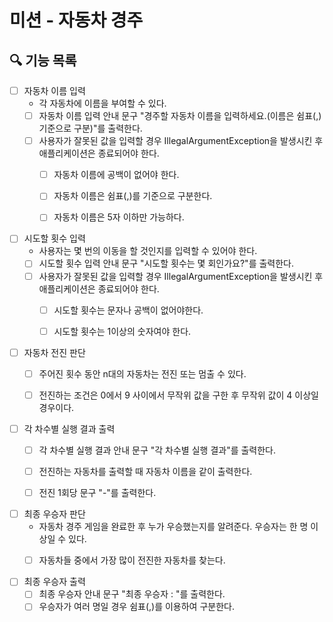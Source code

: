 # 미션 - 자동차 경주

## 🔍 기능 목록

- [ ] 자동차 이름 입력
    - 각 자동차에 이름을 부여할 수 있다.
    - [ ] 자동차 이름 입력 안내 문구 "경주할 자동차 이름을 입력하세요.(이름은 쉼표(,) 기준으로 구분)"를 출력한다.
    - [ ] 사용자가 잘못된 값을 입력할 경우 IllegalArgumentException을 발생시킨 후 애플리케이션은 종료되어야 한다.
        - [ ] 자동차 이름에 공백이 없어야 한다.
        - [ ] 자동차 이름은 쉼표(,)를 기준으로 구분한다.
        - [ ] 자동차 이름은 5자 이하만 가능하다.


- [ ] 시도할 횟수 입력
    - 사용자는 몇 번의 이동을 할 것인지를 입력할 수 있어야 한다.
    - [ ] 시도할 횟수 입력 안내 문구 "시도할 횟수는 몇 회인가요?"를 출력한다.
    - [ ] 사용자가 잘못된 값을 입력할 경우 IllegalArgumentException을 발생시킨 후 애플리케이션은 종료되어야 한다.
        - [ ] 시도할 횟수는 문자나 공백이 없어야한다.
        - [ ] 시도할 횟수는 1이상의 숫자여야 한다.


- [ ] 자동차 전진 판단
    - [ ] 주어진 횟수 동안 n대의 자동차는 전진 또는 멈출 수 있다.
    - [ ] 전진하는 조건은 0에서 9 사이에서 무작위 값을 구한 후 무작위 값이 4 이상일 경우이다.


- [ ] 각 차수별 실행 결과 출력
    - [ ] 각 차수별 실행 결과 안내 문구 "각 차수별 실행 결과"를 출력한다.
    - [ ] 전진하는 자동차를 출력할 때 자동차 이름을 같이 출력한다.
    - [ ] 전진 1회당 문구 "-"를 출력한다.


- [ ] 최종 우승자 판단
    - 자동차 경주 게임을 완료한 후 누가 우승했는지를 알려준다. 우승자는 한 명 이상일 수 있다.
    - [ ] 자동차들 중에서 가장 많이 전진한 자동차를 찾는다.


- [ ] 최종 우승자 출력
    - [ ] 최종 우승자 안내 문구 "최종 우승자 : "를 출력한다.
    - [ ] 우승자가 여러 명일 경우 쉼표(,)를 이용하여 구분한다.